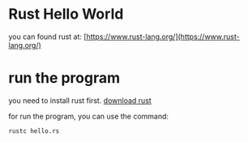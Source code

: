 # Rust Hello World

you can found rust at: [https://www.rust-lang.org/](https://www.rust-lang.org/)


# run the program

you need to install rust first. [download rust](https://www.rust-lang.org/tools/install)

for run the program, you can use the command:

```
rustc hello.rs
```

